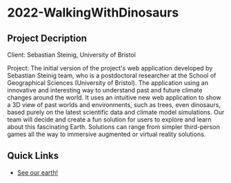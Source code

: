 ﻿# 2022-WalkingWithDinosaurs
## Project Decription

Client: Sebastian Steinig, University of Bristol

Project: The initial version of the project's web application developed by Sebastian Steinig team, who is a postdoctoral researcher at the School of Geographical Sciences (University of Bristol). The application using an innovative and interesting way to understand past and future climate changes around the world. It uses an intuitive new web application to show a 3D view of past worlds and environments, such as trees, even dinosaurs, based purely on the latest scientific data and climate model simulations. Our team will decide and create a fun solution for users to explore and learn about this fascinating Earth. Solutions can range from simpler third-person games all the way to immersive augmented or virtual reality solutions.

## Quick Links

* [See our earth!](https://climatearchive.org)
